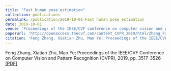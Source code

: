 ```yaml
---
title: "Fast human pose estimation"
collection: publications
permalink: /publication/2019-10-01-Fast human pose estimation
date: 2019-10-01
venue: 'Proceedings of the IEEE/CVF conference on computer vision and pattern recognition'
paperurl: 'http://openaccess.thecvf.com/content_CVPR_2019/html/Zhang_Fast_Human_Pose_Estimation_CVPR_2019_paper.html'
citation: 'Feng Zhang, Xiatian Zhu, Mao Ye; Proceedings of the IEEE/CVF Conference on Computer Vision and Pattern Recognition (CVPR), 2019, pp. 3517-3526'
---
```

Feng Zhang, Xiatian Zhu, Mao Ye; Proceedings of the IEEE/CVF Conference on Computer Vision and Pattern Recognition (CVPR), 2019, pp. 3517-3526  <a href='http://openaccess.thecvf.com/content_CVPR_2019/html/Zhang_Fast_Human_Pose_Estimation_CVPR_2019_paper.html'>[PDF]</a>
